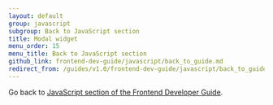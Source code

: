 ```yaml
---
layout: default
group: javascript
subgroup: Back to JavaScript section
title: Modal widget
menu_order: 15
menu_title: Back to JavaScript section
github_link: frontend-dev-guide/javascript/back_to_guide.md
redirect_from: /guides/v1.0/frontend-dev-guide/javascript/back_to_guide.html
---
```


Go back to <a href="{{site.gdeurl}}frontend-dev-guide/javascript/js_overview.md.html">JavaScript section of the Frontend Developer Guide</a>.